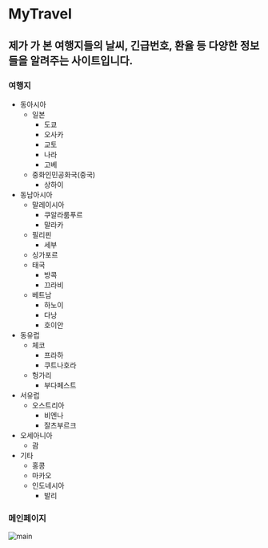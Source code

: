 # MyTravel
## 제가 가 본 여행지들의 날씨, 긴급번호, 환율 등 다양한 정보들을 알려주는 사이트입니다.
### 여행지
* 동아시아
    - 일본
        + 도쿄
        + 오사카
        + 교토
        + 나라
        + 고베
    - 중화인민공화국(중국)
        + 상하이
* 동남아시아
    - 말레이시아
        + 쿠알라룸푸르
        + 말라카
    - 필리핀
        + 세부
    - 싱가포르
    - 태국
        + 방콕
        + 끄라비
    - 베트남
        + 하노이
        + 다낭
        + 호이안
* 동유럽
    - 체코
        + 프라하
        + 쿠트나호라
    - 헝가리
        + 부다페스트
* 서유럽
    - 오스트리아
        + 비엔나
        + 잘츠부르크
* 오세아니아
    - 괌
* 기타
    - 홍콩
    - 마카오
    - 인도네시아
        + 발리
### 메인페이지
![main](https://user-images.githubusercontent.com/53562213/96367047-73249800-1186-11eb-9c37-f4735304d42b.png)